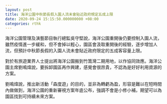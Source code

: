 ```yaml
---
layout: post
title: 海洋公園中秋節長假入園人流未會貼近政府規定五成上限
date: 2020-09-24 15:15:50.000000000 +08:00
categories: rthk
---
```


海洋公園管理及演藝節目執行總監吳守堅說，海洋公園重開後仍要控制入園人流，雖然疫情進一步緩和，但不會掉以輕心，園區會汲取重開後的經驗，逐步增加人流，但預計中秋節長假的入園人流未會貼近政府限定的五成客容量上限。 

對於有旅遊業界人士提出將海洋公園搬到竹篙灣二期用地，以作協同效應。海洋公園主席劉鳴煒說，要拆卸園區再作興建，感覺會很昂貴，不認為是好好利用資源的方案。

劉鳴煒說，推出新活動「森度遊」的目的，並非為轉虧為盈，形容是難以在短時間內做做到，海洋公園的重新審視方案年底公布，強調不會是小修小補，期望可以為園區找到可持續未來方案。
